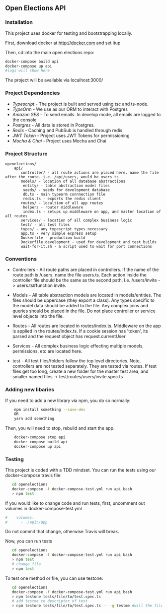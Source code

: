 ## Open Elections API

### Installation

This project uses docker for testing and bootstrapping locally. 

First, download docker at http://docker.com and set itup

Then, cd into the main open elections repo:

   ```bash
   docker-compose build api
   docker-compose up api
   #logs will show here
   ```
   
The project will be available via localhost:3000/

### Project Dependencies

- *Typescript* - The project is built and served using tsc and ts-node.
- *TypeOrm* - We use as our ORM to interact with Postgres
- *Amazon SES* - To send emails. In develop mode, all emails are logged to the console
- *Postgres* - All data is stored in Postgres. 
- *Redis* - Caching and PubSub is handled through redis 
- *JWT Token* - Project uses JWT Tokens for permissioning
- *Mocha & Chai* - Project uses Mocha and Chai

### Project Structure

```
openelections/
    api/
       controller/ - all route actions are placed here. name the file after the route. i.e. /api/users, would be users.ts
       models/ - location of all database abstractions
        entity/ - table abstraction model files
        seeds/ - seeds for development database
        db.ts - main typeorm connnection file
        redis.ts - exports the redis client
       routes/ - localtion of all app routes
        helpers - router middleware
        index.ts - setups up middleware on app, and master location of all routes
       services/ - location of all complex business logic     
       test/ - all test files
       types/ - any typescript types necessary
       app.ts - very simple express setup
       Dockerfile - production build 
       Dockerfile.development - used for development and test builds
       wait-for-it.sh - a script used to wait for port connections
```

### Conventions

- Controllers - All route paths are placed in controllers. If the name of the route path is /users, name the file users.ts. 
Each action inside the controller file should be the same as the second path. I.e. /users/invite -> users.ts#function invite. 

- Models - All table abstraction models are located in models/entities. The files should be uppercase (they export a class). 
Any types specific to the model data should be added to the file. Any complex joins and queries should be placed in the file. 
Do not place controller or service level objects into the file.

- Routes - All routes are located in routes/index.ts. Middleware on the app is applied in the routes/index.ts.
If a cookie session has 'token', its parsed and the request object has request.currentUser

- Services - All complex business logic effecting multiple models, permissions, etc are located here. 

- test - All test files/folders follow the top level directories. Note, controllers are not tested separately. They are tested via routes.
If test files get too long, create a new folder for the master test area, and smaller named files -> test/routes/users/invite.spec.ts
  
### Adding new libaries

If you need to add a new library via npm, you do so normally:

```bash
    npm install something --save-dev
    OR
    yarn add something
```

Then, you will need to stop, rebuild and start the app.

```bash
    docker-compose stop api
    docker-compose build api
    docker-compose up api
```

### Testing

This project is coded with a TDD mindset. You can run the tests using our docker-compose travis file: 

```bash
   cd openelections
   docker-compose -f docker-compose-test.yml run api bash
   > npm test
```

If you would like to change code and run tests, first, uncomment out volumes in docker-compose-test.yml
```docer-compose-test.yml
#    volumes:
#      - ./api:/app
```

Do not commit that change, otherwise Travis will break.

Now, you can run tests


```bash
   cd openelections
   docker-compose -f docker-compose-test.yml run api bash
   > npm test
   # change file
   > npm test
```

To test one method or file, you can use testone:

```bash
   cd openelections
   docker-compose -f docker-compose-test.yml run api bash
   > npm testone tests/file/to/test.spec.ts
   # add testme to descriptor of test
   > npm testone tests/file/to/test.spec.ts -- -g testme #will the files' test for testme, and just test that one
```


